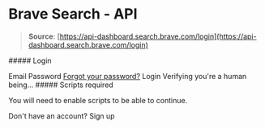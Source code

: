 # Brave Search - API

> **Source**: [https://api-dashboard.search.brave.com/login](https://api-dashboard.search.brave.com/login)


[](https://api-dashboard.search.brave.com/) ##### Login

  Email     Password [Forgot your password?](https://api-dashboard.search.brave.com/forgot-password)      Login Verifying you're a human being...  ##### Scripts required

 You will need to enable scripts to be able to continue.

  Don't have an account? Sign up

